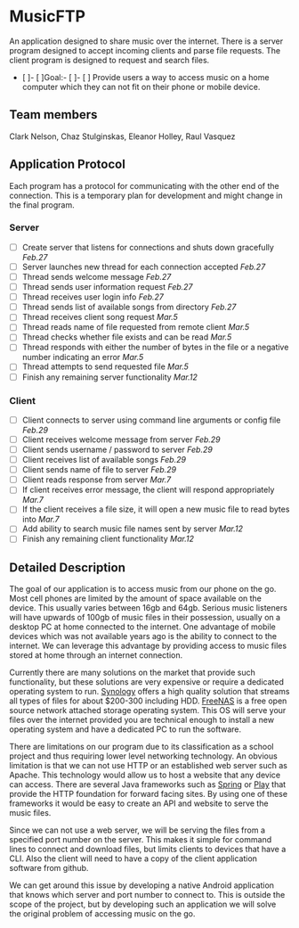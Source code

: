 # MusicFTP
An application designed to share music over the internet. There is a server program designed to accept incoming clients and parse file requests. The client program is designed to request and search files.

- [ ]- [ ]Goal:- [ ]- [ ] Provide users a way to access music on a home computer which they can not fit on their phone or mobile device.

## Team members
Clark Nelson, Chaz Stulginskas, Eleanor Holley, Raul Vasquez

## Application Protocol

Each program has a protocol for communicating with the other end of the connection. This is a temporary plan for development and might change in the final program.

### Server

- [ ] Create server that listens for connections and shuts down gracefully *Feb.27*
- [ ] Server launches new thread for each connection accepted  *Feb.27*
- [ ] Thread sends welcome message *Feb.27*
- [ ] Thread sends user information request *Feb.27*
- [ ] Thread receives user login info *Feb.27*
- [ ] Thread sends list of available songs from directory *Feb.27*
- [ ] Thread receives client song request *Mar.5*
- [ ] Thread reads name of file requested from remote client *Mar.5*
- [ ] Thread checks whether file exists and can be read *Mar.5*
- [ ] Thread responds with either the number of bytes in the file or a negative number indicating an error *Mar.5*
- [ ] Thread attempts to send requested file *Mar.5*
- [ ] Finish any remaining server functionality *Mar.12*

### Client

- [ ] Client connects to server using command line arguments or config file *Feb.29*
- [ ] Client receives welcome message from server *Feb.29*
- [ ] Client sends username / password to server *Feb.29*
- [ ] Client receives list of available songs *Feb.29*
- [ ] Client sends name of file to server *Feb.29*
- [ ] Client reads response from server *Mar.7*
- [ ] If client receives error message, the client will respond appropriately *Mar.7*
- [ ] If the client receives a file size, it will open a new music file to read bytes into *Mar.7*
- [ ] Add ability to search music file names sent by server *Mar.12*
- [ ] Finish any remaining client functionality *Mar.12*

## Detailed Description

The goal of our application is to access music from our phone on the go. Most cell phones are limited by the amount of space available on the device. This usually varies between 16gb and 64gb. Serious music listeners will have upwards of 100gb of music files in their possession, usually on a desktop PC at home connected to the internet. One advantage of mobile devices which was not available years ago is the ability to connect to the internet. We can leverage this advantage by providing access to music files stored at home through an internet connection.

Currently there are many solutions on the market that provide such functionality, but these solutions are very expensive or require a dedicated operating system to run. [Synology](https://www.synology.com/en-us/products/DS115j) offers a high quality solution that streams all types of files for about $200-300 including HDD. [FreeNAS](http://www.freenas.org/) is a free open source network attached storage operating system. This OS will serve your files over the internet provided you are technical enough to install a new operating system and have a dedicated PC to run the software.

There are limitations on our program due to its classification as a school project and thus requiring lower level networking technology. An obvious limitation is that we can not use HTTP or an established web server such as Apache. This technology would allow us to host a website that any device can access. There are several Java frameworks such as [Spring](https://spring.io/) or [Play](https://www.playframework.com/) that provide the HTTP foundation for forward facing sites. By using one of these frameworks it would be easy to create an API and website to serve the music files.

Since we can not use a web server, we will be serving the files from a specified port number on the server. This makes it simple for command lines to connect and download files, but limits clients to devices that have a CLI. Also the client will need to have a copy of the client application software from github.

We can get around this issue by developing a native Android application that knows which server and port number to connect to. This is outside the scope of the project, but by developing such an application we will solve the original problem of accessing music on the go.

